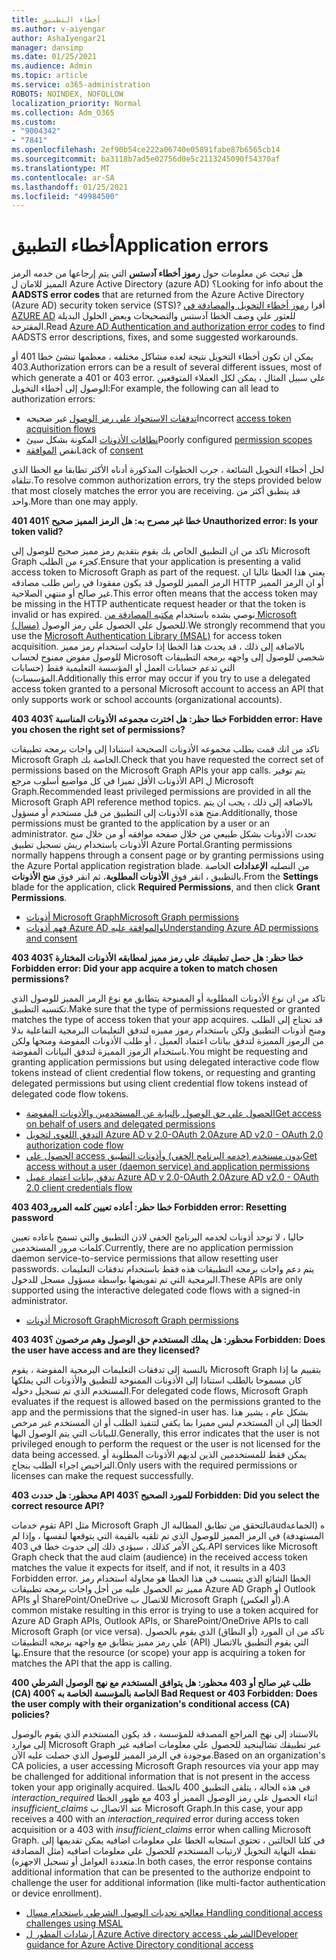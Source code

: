 ```yaml
---
title: أخطاء التطبيق
ms.author: v-aiyengar
author: AshaIyengar21
manager: dansimp
ms.date: 01/25/2021
ms.audience: Admin
ms.topic: article
ms.service: o365-administration
ROBOTS: NOINDEX, NOFOLLOW
localization_priority: Normal
ms.collection: Adm_O365
ms.custom:
- "9004342"
- "7841"
ms.openlocfilehash: 2ef90b54ce222a06740e05891fabe87b6565cb14
ms.sourcegitcommit: ba3118b7ad5e02756d0e5c2113245090f54370af
ms.translationtype: MT
ms.contentlocale: ar-SA
ms.lasthandoff: 01/25/2021
ms.locfileid: "49984500"
---
```

# <a name="application-errors"></a><span data-ttu-id="dfe65-102">أخطاء التطبيق</span><span class="sxs-lookup"><span data-stu-id="dfe65-102">Application errors</span></span>

<span data-ttu-id="dfe65-103">هل تبحث عن معلومات حول **رموز أخطاء آدستس** التي يتم إرجاعها من خدمه الرمز المميز للامان ل Azure Active Directory (azure AD) ؟</span><span class="sxs-lookup"><span data-stu-id="dfe65-103">Looking for info about the **AADSTS error codes** that are returned from the Azure Active Directory (Azure AD) security token service (STS)?</span></span> <span data-ttu-id="dfe65-104">أقرا [رموز أخطاء التخويل والمصادقة في AZURE AD](https://docs.microsoft.com/azure/active-directory/develop/reference-aadsts-error-codes) للعثور علي وصف الخطا آدستس والتصحيحات وبعض الحلول البديلة المقترحة.</span><span class="sxs-lookup"><span data-stu-id="dfe65-104">Read [Azure AD Authentication and authorization error codes](https://docs.microsoft.com/azure/active-directory/develop/reference-aadsts-error-codes) to find AADSTS error descriptions, fixes, and some suggested workarounds.</span></span>

<span data-ttu-id="dfe65-105">يمكن ان تكون أخطاء التخويل نتيجة لعده مشاكل مختلفه ، معظمها تنشئ خطا 401 أو 403.</span><span class="sxs-lookup"><span data-stu-id="dfe65-105">Authorization errors can be a result of several different issues, most of which generate a 401 or 403 error.</span></span> <span data-ttu-id="dfe65-106">علي سبيل المثال ، يمكن لكل العملاء المتوقعين الوصول إلى أخطاء التخويل:</span><span class="sxs-lookup"><span data-stu-id="dfe65-106">For example, the following can all lead to authorization errors:</span></span>

- <span data-ttu-id="dfe65-107">[تدفقات الاستحواذ علي رمز الوصول](https://docs.microsoft.com/azure/active-directory/develop/reference-aadsts-error-codes) غير صحيحه</span><span class="sxs-lookup"><span data-stu-id="dfe65-107">Incorrect [access token acquisition flows](https://docs.microsoft.com/azure/active-directory/develop/reference-aadsts-error-codes)</span></span> 
- <span data-ttu-id="dfe65-108">[نطاقات الأذونات](https://docs.microsoft.com/azure/active-directory/develop/active-directory-v2-scopes) المكونة بشكل سيئ</span><span class="sxs-lookup"><span data-stu-id="dfe65-108">Poorly configured [permission scopes](https://docs.microsoft.com/azure/active-directory/develop/active-directory-v2-scopes)</span></span> 
- <span data-ttu-id="dfe65-109">نقص [الموافقة](https://docs.microsoft.com/azure/active-directory/develop/active-directory-devhowto-multi-tenant-overview#understanding-user-and-admin-consent)</span><span class="sxs-lookup"><span data-stu-id="dfe65-109">Lack of [consent](https://docs.microsoft.com/azure/active-directory/develop/active-directory-devhowto-multi-tenant-overview#understanding-user-and-admin-consent)</span></span>

<span data-ttu-id="dfe65-110">لحل أخطاء التخويل الشائعة ، جرب الخطوات المذكورة أدناه الأكثر تطابقا مع الخطا الذي تتلقاه.</span><span class="sxs-lookup"><span data-stu-id="dfe65-110">To resolve common authorization errors, try the steps provided below that most closely matches the error you are receiving.</span></span> <span data-ttu-id="dfe65-111">قد ينطبق أكثر من واحد.</span><span class="sxs-lookup"><span data-stu-id="dfe65-111">More than one may apply.</span></span>

<span data-ttu-id="dfe65-112">**401 خطا غير مصرح به: هل الرمز المميز صحيح ؟**</span><span class="sxs-lookup"><span data-stu-id="dfe65-112">**401 Unauthorized error: Is your token valid?**</span></span>

<span data-ttu-id="dfe65-113">تاكد من ان التطبيق الخاص بك يقوم بتقديم رمز مميز صحيح للوصول إلى Microsoft Graph كجزء من الطلب.</span><span class="sxs-lookup"><span data-stu-id="dfe65-113">Ensure that your application is presenting a valid access token to Microsoft Graph as part of the request.</span></span> <span data-ttu-id="dfe65-114">يعني هذا الخطا غالبا ان الرمز المميز للوصول قد يكون مفقودا في راس طلب مصادقه HTTP أو ان الرمز المميز غير صالح أو منتهي الصلاحية.</span><span class="sxs-lookup"><span data-stu-id="dfe65-114">This error often means that the access token may be missing in the HTTP authenticate request header or that the token is invalid or has expired.</span></span> <span data-ttu-id="dfe65-115">نوصي بشده باستخدام [مكتبه المصادقة من Microsoft (مسال)](https://docs.microsoft.com/azure/active-directory/develop/msal-overview) للحصول علي الحصول علي رمز الوصول.</span><span class="sxs-lookup"><span data-stu-id="dfe65-115">We strongly recommend that you use the [Microsoft Authentication Library (MSAL)](https://docs.microsoft.com/azure/active-directory/develop/msal-overview) for access token acquisition.</span></span> <span data-ttu-id="dfe65-116">بالاضافه إلى ذلك ، قد يحدث هذا الخطا إذا حاولت استخدام رمز مميز للوصول مفوض ممنوح لحساب Microsoft شخصي للوصول إلى واجهه برمجه التطبيقات التي تدعم حسابات العمل أو المؤسسة التعليمية فقط (حسابات المؤسسات).</span><span class="sxs-lookup"><span data-stu-id="dfe65-116">Additionally this error may occur if you try to use a delegated access token granted to a personal Microsoft account to access an API that only supports work or school accounts (organizational accounts).</span></span>

<span data-ttu-id="dfe65-117">**403 خطا حظر: هل اخترت مجموعه الأذونات المناسبة ؟**</span><span class="sxs-lookup"><span data-stu-id="dfe65-117">**403 Forbidden error: Have you chosen the right set of permissions?**</span></span>

<span data-ttu-id="dfe65-118">تاكد من انك قمت بطلب مجموعه الأذونات الصحيحة استنادا إلى واجات برمجه تطبيقات Microsoft Graph الخاصة بك.</span><span class="sxs-lookup"><span data-stu-id="dfe65-118">Check that you have requested the correct set of permissions based on the Microsoft Graph APIs your app calls.</span></span> <span data-ttu-id="dfe65-119">يتم توفير الأذونات الأقل تميزا في كل مواضيع أسلوب مرجع API ل Microsoft Graph.</span><span class="sxs-lookup"><span data-stu-id="dfe65-119">Recommended least privileged permissions are provided in all the Microsoft Graph API reference method topics.</span></span> <span data-ttu-id="dfe65-120">بالاضافه إلى ذلك ، يجب ان يتم منح هذه الأذونات إلى التطبيق من قبل مستخدم أو مسؤول.</span><span class="sxs-lookup"><span data-stu-id="dfe65-120">Additionally, those permissions must be granted to the application by a user or an administrator.</span></span> <span data-ttu-id="dfe65-121">تحدث الأذونات بشكل طبيعي من خلال صفحه موافقه أو من خلال منح الأذونات باستخدام ريش تسجيل تطبيق Azure Portal.</span><span class="sxs-lookup"><span data-stu-id="dfe65-121">Granting permissions normally happens through a consent page or by granting permissions using the Azure Portal application registration blade.</span></span> <span data-ttu-id="dfe65-122">من النصليه **الإعدادات** الخاصة بالتطبيق ، انقر فوق **الأذونات المطلوبة**، ثم انقر فوق **منح الأذونات**.</span><span class="sxs-lookup"><span data-stu-id="dfe65-122">From the **Settings** blade for the application, click **Required Permissions**, and then click **Grant Permissions**.</span></span>

- [<span data-ttu-id="dfe65-123">أذونات Microsoft Graph</span><span class="sxs-lookup"><span data-stu-id="dfe65-123">Microsoft Graph permissions</span></span>](https://docs.microsoft.com/graph/permissions-reference) 
- [<span data-ttu-id="dfe65-124">فهم أذونات Azure AD والموافقة عليه</span><span class="sxs-lookup"><span data-stu-id="dfe65-124">Understanding Azure AD permissions and consent</span></span>](https://docs.microsoft.com/azure/active-directory/develop/v2-permissions-and-consent) 

<span data-ttu-id="dfe65-125">**403 خطا حظر: هل حصل تطبيقك علي رمز مميز لمطابقه الأذونات المختارة ؟**</span><span class="sxs-lookup"><span data-stu-id="dfe65-125">**403 Forbidden error: Did your app acquire a token to match chosen permissions?**</span></span>

<span data-ttu-id="dfe65-126">تاكد من ان نوع الأذونات المطلوبة أو الممنوحة يتطابق مع نوع الرمز المميز للوصول الذي تكتسبه التطبيق.</span><span class="sxs-lookup"><span data-stu-id="dfe65-126">Make sure that the type of permissions requested or granted matches the type of access token that your app acquires.</span></span> <span data-ttu-id="dfe65-127">قد تحتاج إلى الطلب ومنح أذونات التطبيق ولكن باستخدام رموز مميزه لتدفق التعليمات البرمجية التفاعلية بدلا من الرموز المميزة لتدفق بيانات اعتماد العميل ، أو طلب الأذونات المفوضة ومنحها ولكن باستخدام الرموز المميزة لتدفق البيانات المفوضة.</span><span class="sxs-lookup"><span data-stu-id="dfe65-127">You might be requesting and granting application permissions but using delegated interactive code flow tokens instead of client credential flow tokens, or requesting and granting delegated permissions but using client credential flow tokens instead of delegated code flow tokens.</span></span>

- [<span data-ttu-id="dfe65-128">الحصول علي حق الوصول بالنيابة عن المستخدمين والأذونات المفوضة</span><span class="sxs-lookup"><span data-stu-id="dfe65-128">Get access on behalf of users and delegated permissions</span></span>](https://docs.microsoft.com/graph/auth_v2_user) 
- [<span data-ttu-id="dfe65-129">التدفق اللغوي لتخويل Azure AD v 2.0-OAuth 2.0</span><span class="sxs-lookup"><span data-stu-id="dfe65-129">Azure AD v2.0 - OAuth 2.0 authorization code flow</span></span>](https://docs.microsoft.com/azure/active-directory/develop/v2-oauth2-auth-code-flow) 
- [<span data-ttu-id="dfe65-130">الحصول علي access بدون مستخدم (خدمه البرنامج الخفي) وأذونات التطبيق</span><span class="sxs-lookup"><span data-stu-id="dfe65-130">Get access without a user (daemon service) and application permissions</span></span>](https://docs.microsoft.com/graph/auth_v2_service) 
- [<span data-ttu-id="dfe65-131">تدفق بيانات اعتماد عميل Azure AD v 2.0-OAuth 2.0</span><span class="sxs-lookup"><span data-stu-id="dfe65-131">Azure AD v2.0 - OAuth 2.0 client credentials flow</span></span>](https://docs.microsoft.com/azure/active-directory/develop/v2-oauth2-client-creds-grant-flow) 

<span data-ttu-id="dfe65-132">**403 خطا حظر: أعاده تعيين كلمه المرور**</span><span class="sxs-lookup"><span data-stu-id="dfe65-132">**403 Forbidden error: Resetting password**</span></span>

<span data-ttu-id="dfe65-133">حاليا ، لا توجد أذونات لخدمه البرنامج الخفي لاذن التطبيق والتي تسمح باعاده تعيين كلمات مرور المستخدمين.</span><span class="sxs-lookup"><span data-stu-id="dfe65-133">Currently, there are no application permission daemon service-to-service permissions that allow resetting user passwords.</span></span> <span data-ttu-id="dfe65-134">يتم دعم واجات برمجه التطبيقات هذه فقط باستخدام تدفقات التعليمات البرمجية التي تم تفويضها بواسطة مسؤول مسجل للدخول.</span><span class="sxs-lookup"><span data-stu-id="dfe65-134">These APIs are only supported using the interactive delegated code flows with a signed-in administrator.</span></span>

- [<span data-ttu-id="dfe65-135">أذونات Microsoft Graph</span><span class="sxs-lookup"><span data-stu-id="dfe65-135">Microsoft Graph permissions</span></span>](https://docs.microsoft.com/graph/permissions-reference)

<span data-ttu-id="dfe65-136">**403 محظور: هل يملك المستخدم حق الوصول وهم مرخصون ؟**</span><span class="sxs-lookup"><span data-stu-id="dfe65-136">**403 Forbidden: Does the user have access and are they licensed?**</span></span>

<span data-ttu-id="dfe65-137">بالنسبة إلى تدفقات التعليمات البرمجية المفوضة ، يقوم Microsoft Graph بتقييم ما إذا كان مسموحا بالطلب استنادا إلى الأذونات الممنوحة للتطبيق والأذونات التي يملكها المستخدم الذي تم تسجيل دخوله.</span><span class="sxs-lookup"><span data-stu-id="dfe65-137">For delegated code flows, Microsoft Graph evaluates if the request is allowed based on the permissions granted to the app and the permissions that the signed-in user has.</span></span> <span data-ttu-id="dfe65-138">بشكل عام ، يشير هذا الخطا إلى ان المستخدم ليس مميزا بما يكفي لتنفيذ الطلب أو ان المستخدم غير مرخص للبيانات التي يتم الوصول اليها.</span><span class="sxs-lookup"><span data-stu-id="dfe65-138">Generally, this error indicates that the user is not privileged enough to perform the request or the user is not licensed for the data being accessed.</span></span> <span data-ttu-id="dfe65-139">يمكن فقط للمستخدمين الذين لديهم الأذونات المطلوبة أو التراخيص اجراء الطلب بنجاح.</span><span class="sxs-lookup"><span data-stu-id="dfe65-139">Only users with the required permissions or licenses can make the request successfully.</span></span>

<span data-ttu-id="dfe65-140">**403 محظور: هل حددت API للمورد الصحيح ؟**</span><span class="sxs-lookup"><span data-stu-id="dfe65-140">**403 Forbidden: Did you select the correct resource API?**</span></span>

<span data-ttu-id="dfe65-141">تقوم خدمات API مثل Microsoft Graph بالتحقق من تطابق المطالبة الaudه (الجماعة المستهدفة) في الرمز المميز للوصول الذي تم تلقيه بالقيمة التي يتوقعها لنفسها ، وإذا لم يكن الأمر كذلك ، سيؤدي ذلك إلى حدوث خطا في 403.</span><span class="sxs-lookup"><span data-stu-id="dfe65-141">API services like Microsoft Graph check that the aud claim (audience) in the received access token matches the value it expects for itself, and if not, it results in a 403 Forbidden error.</span></span> <span data-ttu-id="dfe65-142">الخطا الشائع الذي يتسبب في هذا الخطا هو محاولة استخدام رمز مميز تم الحصول عليه من أجل واجات برمجه تطبيقات Azure AD Graph أو Outlook APIs أو SharePoint/OneDrive للاتصال ب Microsoft Graph (أو العكس).</span><span class="sxs-lookup"><span data-stu-id="dfe65-142">A common mistake resulting in this error is trying to use a token acquired for Azure AD Graph APIs, Outlook APIs, or SharePoint/OneDrive APIs to call Microsoft Graph (or vice versa).</span></span> <span data-ttu-id="dfe65-143">تاكد من ان المورد (أو النطاق) الذي يقوم بالحصول علي رمز مميز يتطابق مع واجهه برمجه التطبيقات (API) التي يقوم التطبيق بالاتصال بها.</span><span class="sxs-lookup"><span data-stu-id="dfe65-143">Ensure that the resource (or scope) your app is acquiring a token for matches the API that the app is calling.</span></span>

<span data-ttu-id="dfe65-144">**400 طلب غير صالح أو 403 محظور: هل يتوافق المستخدم مع نهج الوصول الشرطي (CA) الخاصة بالمؤسسة الخاصة به ؟**</span><span class="sxs-lookup"><span data-stu-id="dfe65-144">**400 Bad Request or 403 Forbidden: Does the user comply with their organization's conditional access (CA) policies?**</span></span>

<span data-ttu-id="dfe65-145">بالاستناد إلى نهج المراجع المصدقة للمؤسسة ، قد يكون المستخدم الذي يقوم بالوصول إلى موارد Microsoft Graph عبر تطبيقك تشالينجيد للحصول علي معلومات اضافيه غير موجودة في الرمز المميز للوصول الذي حصلت عليه الآن.</span><span class="sxs-lookup"><span data-stu-id="dfe65-145">Based on an organization's CA policies, a user accessing Microsoft Graph resources via your app may be challenged for additional information that is not present in the access token your app originally acquired.</span></span> <span data-ttu-id="dfe65-146">في هذه الحالة ، يتلقى التطبيق 400 بالخطا *interaction_required* اثناء الحصول علي رمز الوصول المميز أو 403 مع ظهور الخطا *insufficient_claims* عند الاتصال ب Microsoft Graph.</span><span class="sxs-lookup"><span data-stu-id="dfe65-146">In this case, your app receives a 400 with an *interaction_required* error during access token acquisition or a 403 with *insufficient_claims* error when calling Microsoft Graph.</span></span> <span data-ttu-id="dfe65-147">في كلتا الحالتين ، تحتوي استجابه الخطا علي معلومات اضافيه يمكن تقديمها إلى نقطه النهاية التخويل لارتياب المستخدم للحصول علي معلومات اضافيه (مثل المصادقة متعددة العوامل أو تسجيل الاجهزه).</span><span class="sxs-lookup"><span data-stu-id="dfe65-147">In both cases, the error response contains additional information that can be presented to the authorize endpoint to challenge the user for additional information (like multi-factor authentication or device enrollment).</span></span>

- [<span data-ttu-id="dfe65-148">معالجه تحديات الوصول الشرطي باستخدام مسال </span><span class="sxs-lookup"><span data-stu-id="dfe65-148">Handling conditional access challenges using MSAL </span></span>](https://docs.microsoft.com/azure/active-directory/develop/msal-handling-exceptions#conditional-access-and-claims-challenges)
- [<span data-ttu-id="dfe65-149">إرشادات المطور ل Azure Active directory access الشرطي</span><span class="sxs-lookup"><span data-stu-id="dfe65-149">Developer guidance for Azure Active Directory conditional access</span></span>](https://docs.microsoft.com/azure/active-directory/develop/conditional-access-dev-guide)

